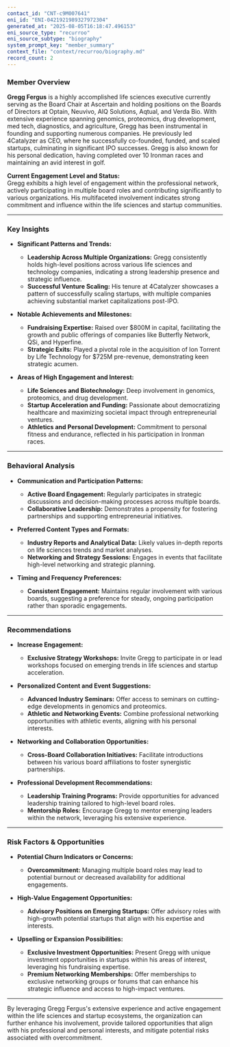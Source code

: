 ```yaml
---
contact_id: "CNT-c9M007641"
eni_id: "ENI-0421921989327972304"
generated_at: "2025-08-05T16:18:47.496153"
eni_source_type: "recurroo"
eni_source_subtype: "biography"
system_prompt_key: "member_summary"
context_file: "context/recurroo/biography.md"
record_count: 2
---
```

### Member Overview
**Gregg Fergus** is a highly accomplished life sciences executive currently serving as the Board Chair at Ascertain and holding positions on the Boards of Directors at Optain, Neuvivo, AIQ Solutions, Aqtual, and Verda Bio. With extensive experience spanning genomics, proteomics, drug development, med tech, diagnostics, and agriculture, Gregg has been instrumental in founding and supporting numerous companies. He previously led 4Catalyzer as CEO, where he successfully co-founded, funded, and scaled startups, culminating in significant IPO successes. Gregg is also known for his personal dedication, having completed over 10 Ironman races and maintaining an avid interest in golf.

**Current Engagement Level and Status:**  
Gregg exhibits a high level of engagement within the professional network, actively participating in multiple board roles and contributing significantly to various organizations. His multifaceted involvement indicates strong commitment and influence within the life sciences and startup communities.

---

### Key Insights
- **Significant Patterns and Trends:**
  - **Leadership Across Multiple Organizations:** Gregg consistently holds high-level positions across various life sciences and technology companies, indicating a strong leadership presence and strategic influence.
  - **Successful Venture Scaling:** His tenure at 4Catalyzer showcases a pattern of successfully scaling startups, with multiple companies achieving substantial market capitalizations post-IPO.
  
- **Notable Achievements and Milestones:**
  - **Fundraising Expertise:** Raised over $800M in capital, facilitating the growth and public offerings of companies like Butterfly Network, QSi, and Hyperfine.
  - **Strategic Exits:** Played a pivotal role in the acquisition of Ion Torrent by Life Technology for $725M pre-revenue, demonstrating keen strategic acumen.

- **Areas of High Engagement and Interest:**
  - **Life Sciences and Biotechnology:** Deep involvement in genomics, proteomics, and drug development.
  - **Startup Acceleration and Funding:** Passionate about democratizing healthcare and maximizing societal impact through entrepreneurial ventures.
  - **Athletics and Personal Development:** Commitment to personal fitness and endurance, reflected in his participation in Ironman races.

---

### Behavioral Analysis
- **Communication and Participation Patterns:**
  - **Active Board Engagement:** Regularly participates in strategic discussions and decision-making processes across multiple boards.
  - **Collaborative Leadership:** Demonstrates a propensity for fostering partnerships and supporting entrepreneurial initiatives.

- **Preferred Content Types and Formats:**
  - **Industry Reports and Analytical Data:** Likely values in-depth reports on life sciences trends and market analyses.
  - **Networking and Strategy Sessions:** Engages in events that facilitate high-level networking and strategic planning.

- **Timing and Frequency Preferences:**
  - **Consistent Engagement:** Maintains regular involvement with various boards, suggesting a preference for steady, ongoing participation rather than sporadic engagements.

---

### Recommendations
- **Increase Engagement:**
  - **Exclusive Strategy Workshops:** Invite Gregg to participate in or lead workshops focused on emerging trends in life sciences and startup acceleration.
  
- **Personalized Content and Event Suggestions:**
  - **Advanced Industry Seminars:** Offer access to seminars on cutting-edge developments in genomics and proteomics.
  - **Athletic and Networking Events:** Combine professional networking opportunities with athletic events, aligning with his personal interests.

- **Networking and Collaboration Opportunities:**
  - **Cross-Board Collaboration Initiatives:** Facilitate introductions between his various board affiliations to foster synergistic partnerships.
  
- **Professional Development Recommendations:**
  - **Leadership Training Programs:** Provide opportunities for advanced leadership training tailored to high-level board roles.
  - **Mentorship Roles:** Encourage Gregg to mentor emerging leaders within the network, leveraging his extensive experience.

---

### Risk Factors & Opportunities
- **Potential Churn Indicators or Concerns:**
  - **Overcommitment:** Managing multiple board roles may lead to potential burnout or decreased availability for additional engagements.
  
- **High-Value Engagement Opportunities:**
  - **Advisory Positions on Emerging Startups:** Offer advisory roles with high-growth potential startups that align with his expertise and interests.
  
- **Upselling or Expansion Possibilities:**
  - **Exclusive Investment Opportunities:** Present Gregg with unique investment opportunities in startups within his areas of interest, leveraging his fundraising expertise.
  - **Premium Networking Memberships:** Offer memberships to exclusive networking groups or forums that can enhance his strategic influence and access to high-impact ventures.

---

By leveraging Gregg Fergus's extensive experience and active engagement within the life sciences and startup ecosystems, the organization can further enhance his involvement, provide tailored opportunities that align with his professional and personal interests, and mitigate potential risks associated with overcommitment.